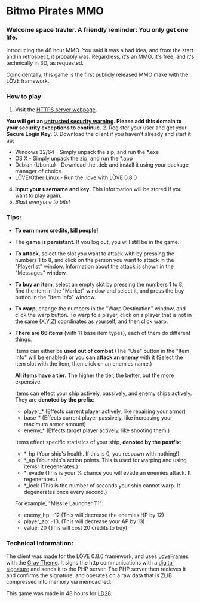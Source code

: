 # Bitmo Pirates MMO

### Welcome space travler. A friendly reminder: You only get one life.

Introducing the 48 hour MMO. You said it was a bad idea, and from the start and in retrospect, it probably was. Regardless, it's an MMO, it's free, and it's technically in 3D, as requested.

Coincidentally, this game is the first publicly released MMO make with the LÖVE framework.

### How to play

1. Visit the [HTTPS server webpage](https://50.116.63.25/public/LD28/).

  **You will get an [untrusted security warning](http://i.imgur.com/mTugoRM.png). Please add this domain to your security exceptions to continue.**
2. Register your user and get your **Secure Login Key**.
3. Download the client if you haven't already and start it up;

  * Windows 32/64 - Simply unpack the zip, and run the *.exe
  * OS X - Simply unpack the zip, and run the *.app
  * Debian (Ubuntu) - Download the .deb and install it using your package manager of choice.
  * LÖVE/Other Linux - Run the .love with LÖVE 0.8.0

4. **Input your username and key.** This information will be stored if you want to play again.
5. _Blast everyone to bits!_

### Tips:

* **To earn more credits, kill people!**
* The **game is persistant**. If you log out, you will still be in the game.
* **To attack**, select the slot you want to attack with by pressing the numbers 1 to 8, and click on the person you want to attack in the "Playerlist" window. Information about the attack is shown in the "Messages" window.
* **To buy an item**, select an empty slot by pressing the numbers 1 to 8, find the item in the "Market" window and select it, and press the buy button in the "Item Info" window.
* **To warp**, change the numbers in the "Warp Destination" window, and click the warp button. To warp to a player, click on a player that is not in the same (X,Y,Z) coordinates as yourself, and then click warp.
* **There are 66 items** (with 11 base item types), each of them do different things.

  Items can either be **used out of combat** (The "Use" button in the "Item Info" will be enabled) or you **can attack an enemy** with it (Select the item slot with the item, then click on an enemies name.)

  **All items have a tier**. The higher the tier, the better, but the more expensive.

  Items can effect your ship actively, passively, and enemy ships actively. They are **denoted by the prefix**:

  * player_* (Effects current player actively, like repairing your armor)
  * base_* (Effects current player passively, like increasing your maximum armor amount)
  * enemy_* (Effects target player actively, like shooting them.)
  
  Items effect specific statistics of your ship, **denoted by the postfix**:

  * *_hp (Your ship's health. If this is 0, you respawn with nothing!)
  * *_ap (Your ship's action points. This is used for warping and using items! It regenerates.)
  * *_evade (This is your % chance you will evade an enemies attack. It regenerates.)
  * *_lock (This is the number of seconds your ship cannot warp. It degenerates once every second.)
  
  For example, "Missile Launcher T1":

    * enemy_hp: -12 (This will decrease the enemies HP by 12)
    * player_ap: -13, (This will decrease your AP by 13)
    * value: 20 (This will cost 20 credits to buy)

### Technical Information:

The client was made for the LÖVE 0.8.0 framework, and uses [LoveFrames](https://github.com/NikolaiResokav/LoveFrames) with the [Gray Theme](https://github.com/unekPL/loveframes-gray-theme). It signs the http communications with a [digital signature](http://en.wikipedia.org/wiki/Digital_signature) and sends it to the PHP server. The PHP server then recieves it and confirms the signature, and operates on a raw data that is ZLIB compressed into memory via memcached.

This game was made in 48 hours for [LD28](http://www.ludumdare.com/compo/ludum-dare-28/?action=preview&uid=11249).
